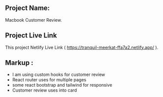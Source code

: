## Project Name: 

Macbook Customer Review.

## Project Live Link
This project Netlify Live Link ( https://tranquil-meerkat-ffa7a2.netlify.app/ ).

## Markup : 
* I am using custom hooks for customer review
* React router uses for multiple pages
* some react bootstrap and tailwind for responsive
* Customer review uses into card
